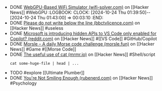- DONE [WebGPU-Based WiFi Simulator (wifi-solver.com)](https://news.ycombinator.com/item?id=41897214) on [[Hacker News]] #WebGPU
  :LOGBOOK:
  CLOCK: [2024-10-24 Thu 01:39:50]--[2024-10-24 Thu 01:43:00] =>  00:03:10
  :END:
- DONE [Please do not write below the line (bbctvlicence.com)](https://news.ycombinator.com/item?id=41907071) on [[Hacker News]] #useless
- DONE [Microsoft is introducing hidden APIs to VS Code only enabled for Copilot? (reddit.com)](https://news.ycombinator.com/item?id=41907350) on [[Hacker News]] #[[VS Code]] #GitHub/Copilot
- DONE [Morsle – A daily Morse code challenge (morsle.fun)](https://news.ycombinator.com/item?id=41886721) on [[Hacker News]] #Game #[[Morse Code]]
- DONE [The useful use of cat (mrmr.io)](https://news.ycombinator.com/item?id=41894933) on [[Hacker News]] #Shell/script
  ```shell
  cat some-huge-file | head | ...
  ```
- TODO #explore [[Ultimate Plumber]]
- DONE [You're Not Smiling Enough (rubenerd.com)](https://news.ycombinator.com/item?id=41533886) on [[Hacker News]] #Psychology